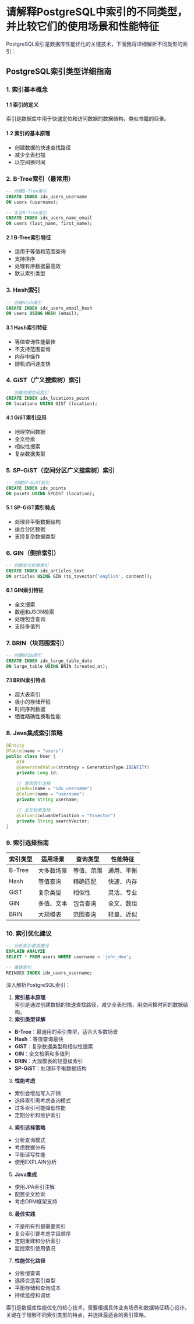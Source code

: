 # 请解释PostgreSQL中索引的不同类型，并比较它们的使用场景和性能特征

<font style="color:rgba(6, 8, 31, 0.88);">PostgreSQL索引是数据库性能优化的关键技术，下面我将详细解析不同类型的索引：</font>

## PostgreSQL索引类型详细指南
### 1. 索引基本概念
#### 1.1 索引的定义
索引是数据库中用于快速定位和访问数据的数据结构，类似书籍的目录。

#### 1.2 索引的基本原理
+ 创建数据的快速查找路径
+ 减少全表扫描
+ 以空间换时间

### 2. B-Tree索引（最常用）
```sql
-- 创建B-Tree索引
CREATE INDEX idx_users_username 
ON users (username);

-- 复合B-Tree索引
CREATE INDEX idx_users_name_email 
ON users (last_name, first_name);
```

#### 2.1 B-Tree索引特征
+ 适用于等值和范围查询
+ 支持排序
+ 处理有序数据最高效
+ 默认索引类型

### 3. Hash索引
```sql
-- 创建Hash索引
CREATE INDEX idx_users_email_hash 
ON users USING HASH (email);
```

#### 3.1 Hash索引特征
+ 等值查询性能最佳
+ 不支持范围查询
+ 内存中操作
+ 随机访问速度快

### 4. GiST（广义搜索树）索引
```sql
-- 创建地理空间索引
CREATE INDEX idx_locations_point 
ON locations USING GIST (location);
```

#### 4.1 GiST索引应用
+ 地理空间数据
+ 全文检索
+ 相似性搜索
+ 复杂数据类型

### 5. SP-GiST（空间分区广义搜索树）索引
```sql
-- 创建SP-GiST索引
CREATE INDEX idx_points 
ON points USING SPGIST (location);
```

#### 5.1 SP-GiST索引特点
+ 处理非平衡数据结构
+ 适合分区数据
+ 支持复杂数据类型

### 6. GIN（倒排索引）
```sql
-- 创建全文检索索引
CREATE INDEX idx_articles_text 
ON articles USING GIN (to_tsvector('english', content));
```

#### 6.1 GIN索引特征
+ 全文搜索
+ 数组和JSON检索
+ 处理包含查询
+ 支持多值列

### 7. BRIN（块范围索引）
```sql
-- 创建BRIN索引
CREATE INDEX idx_large_table_date 
ON large_table USING BRIN (created_at);
```

#### 7.1 BRIN索引特点
+ 超大表索引
+ 极小的存储开销
+ 时间序列数据
+ 牺牲精确性换取性能

### 8. Java集成索引策略
```java
@Entity
@Table(name = "users")
public class User {
    @Id
    @GeneratedValue(strategy = GenerationType.IDENTITY)
    private Long id;

    // 使用索引注解
    @Index(name = "idx_username")
    @Column(name = "username")
    private String username;

    // 全文检索支持
    @Column(columnDefinition = "tsvector")
    private String searchVector;
}
```

### 9. 索引选择指南
| 索引类型 | 适用场景 | 查询类型 | 性能特征 |
| --- | --- | --- | --- |
| B-Tree | 大多数场景 | 等值、范围 | 通用、平衡 |
| Hash | 等值查询 | 精确匹配 | 快速、内存 |
| GiST | 复杂类型 | 相似性 | 灵活、专业 |
| GIN | 多值、文本 | 包含查询 | 全文、数组 |
| BRIN | 大规模表 | 范围查询 | 轻量、近似 |


### 10. 索引优化建议
```sql
-- 分析索引使用情况
EXPLAIN ANALYZE 
SELECT * FROM users WHERE username = 'john_doe';

-- 重建索引
REINDEX INDEX idx_users_username;
```

<font style="color:rgba(6, 8, 31, 0.88);"></font>

<font style="color:rgba(6, 8, 31, 0.88);">深入解析PostgreSQL索引：</font>

1. **<font style="color:rgba(6, 8, 31, 0.88);">索引基本原理</font>**<font style="color:rgba(6, 8, 31, 0.88);">  
</font><font style="color:rgba(6, 8, 31, 0.88);">索引是通过创建数据的快速查找路径，减少全表扫描，用空间换时间的数据结构。</font>
2. **<font style="color:rgba(6, 8, 31, 0.88);">索引类型详解</font>**
+ **<font style="color:rgba(6, 8, 31, 0.88);">B-Tree</font>**<font style="color:rgba(6, 8, 31, 0.88);">：最通用的索引类型，适合大多数场景</font>
+ **<font style="color:rgba(6, 8, 31, 0.88);">Hash</font>**<font style="color:rgba(6, 8, 31, 0.88);">：等值查询最快</font>
+ **<font style="color:rgba(6, 8, 31, 0.88);">GiST</font>**<font style="color:rgba(6, 8, 31, 0.88);">：复杂数据类型和相似性搜索</font>
+ **<font style="color:rgba(6, 8, 31, 0.88);">GIN</font>**<font style="color:rgba(6, 8, 31, 0.88);">：全文检索和多值列</font>
+ **<font style="color:rgba(6, 8, 31, 0.88);">BRIN</font>**<font style="color:rgba(6, 8, 31, 0.88);">：大规模表的轻量级索引</font>
+ **<font style="color:rgba(6, 8, 31, 0.88);">SP-GiST</font>**<font style="color:rgba(6, 8, 31, 0.88);">：处理非平衡数据结构</font>
3. **<font style="color:rgba(6, 8, 31, 0.88);">性能考虑</font>**
+ <font style="color:rgba(6, 8, 31, 0.88);">索引会增加写入开销</font>
+ <font style="color:rgba(6, 8, 31, 0.88);">选择索引需考虑查询模式</font>
+ <font style="color:rgba(6, 8, 31, 0.88);">过多索引可能降低性能</font>
+ <font style="color:rgba(6, 8, 31, 0.88);">定期分析和维护索引</font>
4. **<font style="color:rgba(6, 8, 31, 0.88);">索引选择策略</font>**
+ <font style="color:rgba(6, 8, 31, 0.88);">分析查询模式</font>
+ <font style="color:rgba(6, 8, 31, 0.88);">考虑数据分布</font>
+ <font style="color:rgba(6, 8, 31, 0.88);">平衡读写性能</font>
+ <font style="color:rgba(6, 8, 31, 0.88);">使用EXPLAIN分析</font>
5. **<font style="color:rgba(6, 8, 31, 0.88);">Java集成</font>**
+ <font style="color:rgba(6, 8, 31, 0.88);">使用JPA索引注解</font>
+ <font style="color:rgba(6, 8, 31, 0.88);">配置全文检索</font>
+ <font style="color:rgba(6, 8, 31, 0.88);">考虑ORM框架支持</font>
6. **<font style="color:rgba(6, 8, 31, 0.88);">最佳实践</font>**
+ <font style="color:rgba(6, 8, 31, 0.88);">不是所有列都需要索引</font>
+ <font style="color:rgba(6, 8, 31, 0.88);">复合索引要考虑字段顺序</font>
+ <font style="color:rgba(6, 8, 31, 0.88);">定期重建和分析索引</font>
+ <font style="color:rgba(6, 8, 31, 0.88);">监控索引使用情况</font>
7. **<font style="color:rgba(6, 8, 31, 0.88);">性能优化路径</font>**
+ <font style="color:rgba(6, 8, 31, 0.88);">分析慢查询</font>
+ <font style="color:rgba(6, 8, 31, 0.88);">选择合适索引类型</font>
+ <font style="color:rgba(6, 8, 31, 0.88);">平衡存储和查询成本</font>
+ <font style="color:rgba(6, 8, 31, 0.88);">持续监控和调优</font>

<font style="color:rgba(6, 8, 31, 0.88);">索引是数据库性能优化的核心技术，需要根据具体业务场景和数据特征精心设计。关键在于理解不同索引类型的特点，并选择最适合的索引策略。</font>


